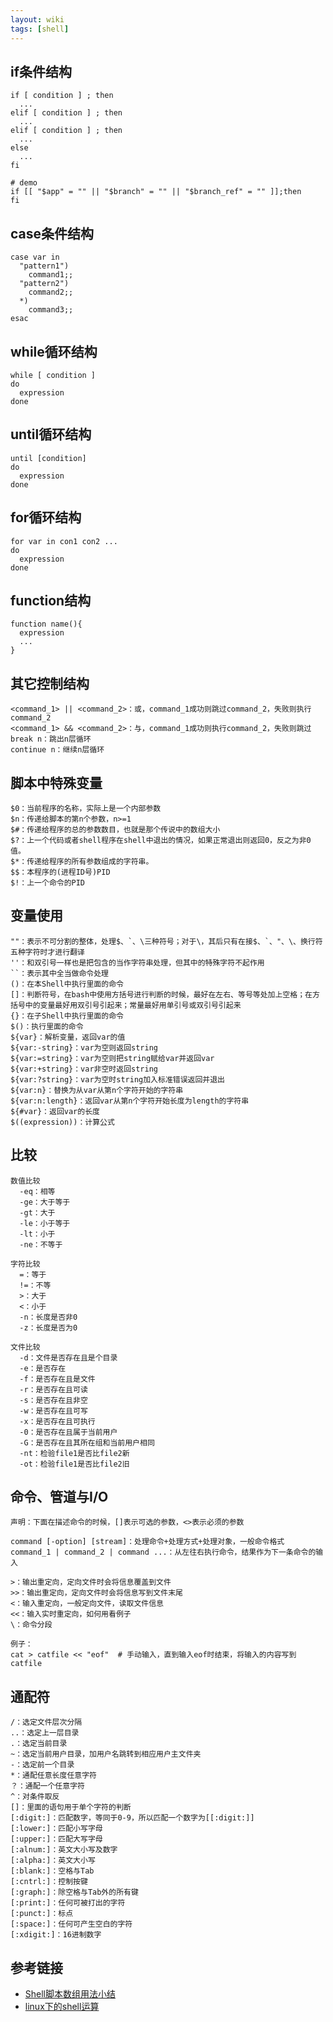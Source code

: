 ```yaml
---
layout: wiki
tags: [shell]
---
```



## if条件结构

```shell
if [ condition ] ; then
  ...
elif [ condition ] ; then
  ...
elif [ condition ] ; then
  ...
else
  ...
fi
```

```shell
# demo
if [[ "$app" = "" || "$branch" = "" || "$branch_ref" = "" ]];then
fi
```


## case条件结构

```shell
case var in
  "pattern1")
    command1;;
  "pattern2")
    command2;;
  *)
    command3;;
esac
```


## while循环结构

```shell
while [ condition ]
do
  expression
done
```


## until循环结构

```shell
until [condition]
do
  expression
done
```


## for循环结构

```shell
for var in con1 con2 ...
do
  expression
done
```


## function结构

```shell
function name(){
  expression
  ...
}
```

## 其它控制结构

```
<command_1> || <command_2>：或，command_1成功则跳过command_2，失败则执行command_2
<command_1> && <command_2>：与，command_1成功则执行command_2，失败则跳过
break n：跳出n层循环
continue n：继续n层循环
```



## 脚本中特殊变量

```shell
$0：当前程序的名称，实际上是一个内部参数
$n：传递给脚本的第n个参数，n>=1
$#：传递给程序的总的参数数目，也就是那个传说中的数组大小
$?：上一个代码或者shell程序在shell中退出的情况，如果正常退出则返回0，反之为非0值。
$*：传递给程序的所有参数组成的字符串。
$$：本程序的(进程ID号)PID
$!：上一个命令的PID
```




## 变量使用

```
""：表示不可分割的整体，处理$、`、\三种符号；对于\，其后只有在接$、`、"、\、换行符五种字符时才进行翻译
''：和双引号一样也是把包含的当作字符串处理，但其中的特殊字符不起作用
``：表示其中全当做命令处理
()：在本Shell中执行里面的命令
[]：判断符号，在bash中使用方括号进行判断的时候，最好在左右、等号等处加上空格；在方括号中的变量最好用双引号引起来；常量最好用单引号或双引号引起来
{}：在子Shell中执行里面的命令
$()：执行里面的命令
${var}：解析变量，返回var的值
${var:-string}：var为空则返回string
${var:=string}：var为空则把string赋给var并返回var
${var:+string}：var非空时返回string
${var:?string}：var为空时string加入标准错误返回并退出
${var:n}：替换为从var从第n个字符开始的字符串
${var:n:length}：返回var从第n个字符开始长度为length的字符串
${#var}：返回var的长度
$((expression))：计算公式
```


## 比较

```
数值比较
  -eq：相等
  -ge：大于等于
  -gt：大于
  -le：小于等于
  -lt：小于
  -ne：不等于

字符比较
  =：等于
  !=：不等
  >：大于
  <：小于
  -n：长度是否非0
  -z：长度是否为0

文件比较
  -d：文件是否存在且是个目录
  -e：是否存在
  -f：是否存在且是文件
  -r：是否存在且可读
  -s：是否存在且非空
  -w：是否存在且可写
  -x：是否存在且可执行
  -0：是否存在且属于当前用户
  -G：是否存在且其所在组和当前用户相同
  -nt：检验file1是否比file2新
  -ot：检验file1是否比file2旧
```



## 命令、管道与I/O

```
声明：下面在描述命令的时候，[]表示可选的参数，<>表示必须的参数

command [-option] [stream]：处理命令+处理方式+处理对象，一般命令格式
command_1 | command_2 | command ...：从左往右执行命令，结果作为下一条命令的输入

>：输出重定向，定向文件时会将信息覆盖到文件
>>：输出重定向，定向文件时会将信息写到文件末尾
<：输入重定向，一般定向文件，读取文件信息
<<：输入实时重定向，如何用看例子
\：命令分段

例子：
cat > catfile << "eof"  # 手动输入，直到输入eof时结束，将输入的内容写到catfile
```



## 通配符

```
/：选定文件层次分隔
..：选定上一层目录
.：选定当前目录
~：选定当前用户目录，加用户名跳转到相应用户主文件夹
-：选定前一个目录
*：通配任意长度任意字符
？：通配一个任意字符
^：对条件取反
[]：里面的语句用于单个字符的判断
[:digit:]：匹配数字，等同于0-9，所以匹配一个数字为[[:digit:]]
[:lower:]：匹配小写字母
[:upper:]：匹配大写字母
[:alnum:]：英文大小写及数字
[:alpha:]：英文大小写
[:blank:]：空格与Tab
[:cntrl:]：控制按键
[:graph:]：除空格与Tab外的所有键
[:print:]：任何可被打出的字符
[:punct:]：标点
[:space:]：任何可产生空白的字符
[:xdigit:]：16进制数字
```


## 参考链接

* [Shell脚本数组用法小结](http://www.jb51.net/article/55253.htm)
* [linux下的shell运算](http://blog.csdn.net/zwx19921215/article/details/21098391)